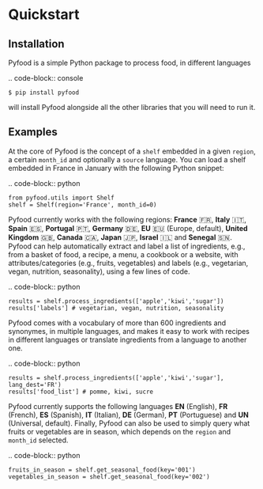 Quickstart
==========


Installation
------------

Pyfood is a simple Python package to process food, in different languages

.. code-block:: console

	$ pip install pyfood

will install Pyfood alongside all the other libraries that you will need to run it.

Examples
--------

At the core of Pyfood is the concept of a ``shelf`` embedded in a given ``region``, a certain ``month_id`` and optionally a ``source`` language.
You can load a shelf embedded in France in January with the following Python snippet:

.. code-block:: python
    
    from pyfood.utils import Shelf
    shelf = Shelf(region='France', month_id=0)

Pyfood currently works with the following regions: **France** 🇫🇷, **Italy** 🇮🇹, **Spain** 🇪🇸, **Portugal** 🇵🇹, **Germany** 🇩🇪, **EU** 🇪🇺 (Europe, default), **United Kingdom** 🇬🇧, **Canada** 🇨🇦, **Japan** 🇯🇵, **Israel** 🇮🇱 and **Senegal** 🇸🇳.
Pyfood can help automatically extract and label a list of ingredients, e.g., from a basket of food, a recipe, a menu, a cookbook or a website, with attributes/categories (e.g., fruits, vegetables) and labels (e.g., vegetarian, vegan, nutrition, seasonality), using a few lines of code.

.. code-block:: python

    results = shelf.process_ingredients(['apple','kiwi','sugar'])
    results['labels'] # vegetarian, vegan, nutrition, seasonality

Pyfood comes with a vocabulary of more than 600 ingredients and synonymes, in multiple languages, and makes it easy to work with recipes in different languages or translate ingredients from a language to another one.

.. code-block:: python

    results = shelf.process_ingredients(['apple','kiwi','sugar'], lang_dest='FR')
    results['food_list'] # pomme, kiwi, sucre

Pyfood currently supports the following languages **EN** (English), **FR** (French), **ES** (Spanish), **IT** (Italian), **DE** (German), **PT** (Portuguese) and **UN** (Universal, default). Finally, Pyfood can also be used to simply query what fruits or vegetables are in season, which depends on the ``region`` and ``month_id`` selected.

.. code-block:: python

    fruits_in_season = shelf.get_seasonal_food(key='001')
    vegetables_in_season = shelf.get_seasonal_food(key='002')
